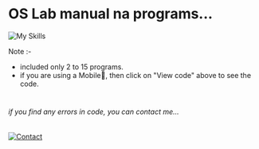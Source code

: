 # OS Lab manual na programs...
![My Skills](https://skillicons.dev/icons?i=linux,bash)

Note :-
- included only 2 to 15 programs.
- if you are using a Mobile📱, then click on "View code" above to see the code.
#
###### _if you find any errors in code, you can contact me..._
[![Contact](https://img.shields.io/badge/WA-97234%2030561-lightgrey?style=for-the-badge&logo=whatsapp)](https://api.whatsapp.com/send?phone=919723430561&text=Hi)